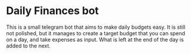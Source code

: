 # Daily Finances bot

This is a small telegram bot that aims to make daily budgets easy. It is still not polished, but it manages to create a target budget that you can spend on a day, and take expenses as input. What is left at the end of the day is added to the next.
